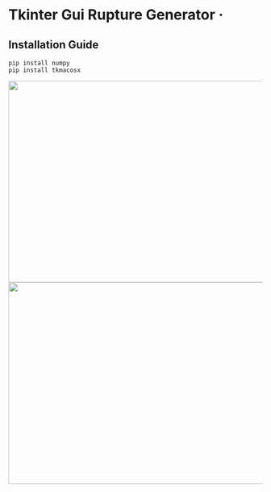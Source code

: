 # Tkinter Gui Rupture Generator &middot;

## Installation Guide
```shell
pip install numpy
pip install tkmacosx
```

<img src="https://user-images.githubusercontent.com/40639118/178580554-db64aa39-ff1a-40eb-9848-337aa3934b79.png" width="800" height="400" />

<img src="https://user-images.githubusercontent.com/40639118/175870074-8c29a702-aa23-48bf-ad7e-c5ce5b5d868b.png" width="600" height="400" />

